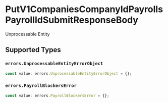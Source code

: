 # PutV1CompaniesCompanyIdPayrollsPayrollIdSubmitResponseBody

Unprocessable Entity


## Supported Types

### `errors.UnprocessableEntityErrorObject`

```typescript
const value: errors.UnprocessableEntityErrorObject = {};
```

### `errors.PayrollBlockersError`

```typescript
const value: errors.PayrollBlockersError = {};
```

